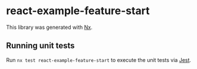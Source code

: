 # react-example-feature-start

This library was generated with [Nx](https://nx.dev).

## Running unit tests

Run `nx test react-example-feature-start` to execute the unit tests via [Jest](https://jestjs.io).
